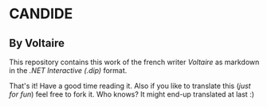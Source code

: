 # CANDIDE
## By Voltaire

This repository contains this work of the french writer *Voltaire* as markdown in the *.NET Interactive (.dip)* format. 

That's it! Have a good time reading it. Also if you like to translate this (*just for fun*) feel free to fork it. Who knows? It might end-up translated at last :) 